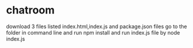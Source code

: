 # chatroom


download 3 files listed index.html,index.js and package.json files
go to the folder in command line and run
npm install
and run index.js file by node index.js

